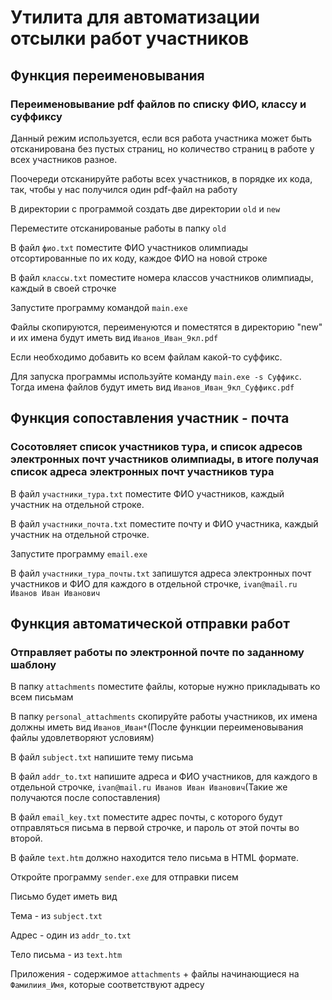 # Утилита для автоматизации отсылки работ участников

## Функция переименовывания

### Переименовывание pdf файлов по списку ФИО, классу и суффиксу

Данный режим используется, если вся работа участника может быть отсканирована без пустых страниц, но количество страниц в работе у всех участников разное.

Поочереди отсканируйте работы всех участников, в порядке их кода, так, чтобы у нас получился один pdf-файл на работу

В директории с программой создать две директории `old` и `new`

Переместите отсканированые работы в папку `old`

В файл `фио.txt` поместите ФИО участников олимпиады отсортированные по их коду, каждое ФИО на новой строке

В файл `классы.txt` поместите номера классов участников олимпиады, каждый в своей строчке

Запустите программу командой `main.exe`

Файлы скопируются, переименуются и поместятся в директорию "new" и их имена будут иметь вид `Иванов_Иван_9кл.pdf`

Если необходимо добавить ко всем файлам какой-то суффикс.

Для запуска программы используйте команду `main.exe -s Суффикс`. Тогда имена файлов будут иметь вид `Иванов_Иван_9кл_Суффикс.pdf`

## Функция сопоставления участник - почта

### Сосотовляет список участников тура, и список адресов электронных почт участников олимпиады, в итоге получая список адреса электронных почт участников тура

В файл `участники_тура.txt` поместите ФИО участников, каждый участник на отдельной строке.

В файл `участники_почта.txt` поместите почту и ФИО участника, каждый участник на отдельной строчке.

Запустите программу `email.exe`

В файл `участники_тура_почты.txt` запишутся адреса электронных почт участников и ФИО для каждого в отдельной строчке, `ivan@mail.ru Иванов Иван Иванович`

## Функция автоматической отправки работ

### Отправляет работы по электронной почте по заданному шаблону

В папку `attachments` поместите файлы, которые нужно прикладывать ко всем письмам

В папку `personal_attachments` скопируйте работы участников, их имена должны иметь вид `Иванов_Иван*`(После функции переименовывания файлы удовлетворяют условиям)

В файл `subject.txt` напишите тему письма

В файл `addr_to.txt` напишите адреса и ФИО участников, для каждого в отдельной строчке, `ivan@mail.ru Иванов Иван Иванович`(Такие же получаются после сопоставления)

В файл `email_key.txt` поместите адрес почты, с которого будут отправляться письма в первой строчке, и пароль от этой почты во второй.

В файле `text.htm` должно находится тело письма в HTML формате.

Откройте программу `sender.exe` для отправки писем

Письмо будет иметь вид

Тема - из `subject.txt`

Адрес - один из `addr_to.txt`

Тело письма - из `text.htm`

Приложения - содержимое `attachments` + файлы начинающиеся на `Фамилиия_Имя`, которые соответствуют адресу


